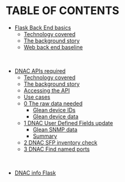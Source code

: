 # TABLE OF CONTENTS

- [Flask Back End basics](/Blogger/1_flask_back_end)
  - [Technology covered](#technology-covered-)
  - [The background story](#the-background-story-)
  - [Web back end baseline](#web-back-end-baseline-)

<br>

- [DNAC APIs required](/Blogger/2_DNAC_API)
    - [Technology covered](#technology-covered-)
    - [The background story](#the-background-story-)
    - [Accessing the API](#accessing-the-api-)
    - [Use cases](#use-cases-)
    - [0 The raw data needed](#0-the-raw-data-needed-)
        - [Glean device IDs](#glean-device-ids-)
        - [Glean device data](#glean-device-data-)
    - [1 DNAC User Defined Fields update](#1-dnac-user-defined-fields-update-)
        - [Glean SNMP data](#glean-snmp-data-)
        - [Summary](#summary-)
    - [2 DNAC SFP inventory check](#2-dnac-sfp-inventory-check-)
    - [3 DNAC Find named ports](#3-dnac-find-named-ports-)

<br>

- [DNAC info Flask](/Blogger/3_DNAC_into_flask)
